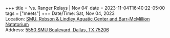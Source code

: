 +++
title = 'vs. Ranger Relays | Nov 04'
date = 2023-11-04T16:40:22-05:00
tags = ["meets"]
+++
Date/Time: Sat, Nov 04, 2023    
Location: [SMU, Robson & Lindley Aquatic Center and Barr-McMillion Natatorium](https://smumustangs.com/facilities/?id=29)     
Address: [5550 SMU Boulevard, Dallas, TX 75206](http://maps.google.com/maps?q=5550+SMU+Boulevard%2C+Dallas%2C+TX+75206)  
